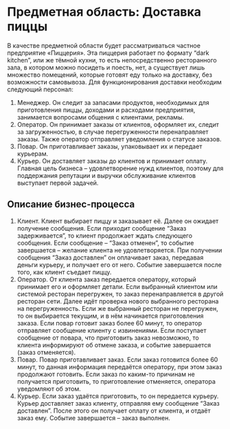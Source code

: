 # Предметная область: Доставка пиццы
В качестве предметной области будет рассматриваться частное 
предприятие «Пиццерия». Эта пиццерия работает по формату “dark kitchen”, 
или же тёмной кухни, то есть непосредственно ресторанного зала, в котором 
можно посидеть и поесть, нет, а существует лишь множество помещений, 
которые готовят еду только на доставку, без возможности самовывоза.
Для функционирования доставки необходим следующий персонал:
1. Менеджер. Он следит за запасами продуктов, необходимых для 
приготовления пиццы, доходами и расходами предприятия, занимается 
вопросами общения с клиентами, рекламы.
2. Оператор. Он принимает заказы от клиентов, оформляет их, следит 
за загруженностью, в случае перегруженности перенаправляет заказы. Также 
оператор отправляет уведомления о статусе заказов.
3. Повар. Он приготавливает заказы, упаковывает их и передает 
курьерам.
4. Курьер. Он доставляет заказы до клиентов и принимает оплату.
Главная цель бизнеса – удовлетворение нужд клиентов, поэтому для 
поддержания репутации и выручки обслуживание клиентов выступает первой 
задачей.

## Описание бизнес-процесса
1. Клиент. Клиент выбирает пиццу и заказывает её. Далее он ожидает 
получение сообщения. Если приходит сообщение “Заказ задерживается”, то 
клиент продолжает ждать следующего сообщения. Если сообщение – “Заказ 
отменен”, то событие завершается – желание клиента не удовлетворяется. При 
получении сообщения “Заказ доставлен” он оплачивает заказ, передавая 
деньги курьеру, и получает его от него. Событие завершается после того, как 
клиент съедает пиццу. 
2. Оператор. От клиента заказ передается оператору, который 
принимает его и оформляет детали. Если выбранный клиентом или системой 
ресторан перегружен, то заказ перенаправляется в другой ресторан сети. Далее 
идёт проверка нового выбранного ресторана на перегруженность. Если же 
выбранный ресторан не перегружен, то он выбирается текущим, и в нём 
начинается приготовления заказа. Если повар готовит заказ более 60 минут, то 
оператор отправляет сообщение клиенту с извинениями. Если поступает 
сообщение от повара, что приготовить заказ невозможно, то клиента 
информируют об отмене заказа, и событие завершается (заказ отменяется).
3. Повар. Повар приготавливает заказ. Если заказ готовится более 60 
минут, то данная информация передаётся оператору, при этом заказ 
продолжают готовить. Если заказ по каким-то причинам не получается 
приготовить, то приготовление отменяется, оператора уведомляют 
об этом. 
4. Курьер. Если заказ удаётся приготовить, то он передается курьеру. 
Курьер доставляет заказ клиенту, отправляя ему сообщение “Заказ доставлен”. 
После этого он получает оплату от клиента, и отдаёт заказ ему. Событие 
завершается – заказ выполнен.
